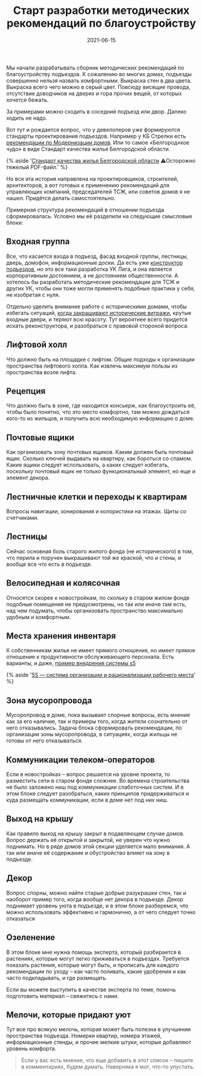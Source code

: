﻿---
layout: article
title: Старт разработки методических рекомендаций по благоустройству
desc: Example file in md extention with shortcuts
date: 2021-06-15
url: start-razrabotki-metodicheskih-rekomendaciy-po-blagoustroystvu
cover: "horizontal-mgmt-OG.png"
permalink: "/journal/{{ url | slug }}/"
tags:
  - Коммуникации
  - Инструменты
---

Мы начали разрабатывать сборник методических рекомендаций по благоустройству подъездов. К сожалению во многих домах, подъезды совершенно нельзя назвать комфортными. Выкраска стен в два цвета. Выкраска всего чего можно в серый цвет. Повсюду висящие провода, отсутствие доводчиков на дверях и гора прочих вещей, от которых хочется бежать.

За примерами можно сходить в соседний подъезд или двор. Далеко ходить не надо.

Вот тут и рождается вопрос, что у девелоперов уже формируются стандарты проектирования подъездов. Например у КБ Стрелки есть [рекомендации по Модернизации домов](https://masshousing.strelka-kb.com/solutions). Или то самое «Белгород«кое чудо» в виде Стандарт качества жилья Белгородской области.

{% aside '<a href="https://github.com/neighborliness/Archive/blob/main/belgorod-arch-standart-book-e2.pdf">Стандарт качества жилья Белгородской области</a> ⚠️Осторожно тяжелый PDF-файл.' %}

Но вся эта история направлена на проектировщиков, строителей, архитекторов, а вот готовых к применению рекомендаций для управляющих компаний, председателей ТСЖ, или советов домов я не нашел. Придётся делать самостоятельно.

Примерная структура рекомендаций в отношении подъезда сформировалась. Условно мы её разделили на следующие смысловые блоки:

## Входная группа

Все, что касается входа в подъезд, фасад входной группы, лестницы, дверь, домофон, информационные доски.
Да есть уже [конструктор подъездов](https://youtu.be/yZEtf9gjPWM), но это все таки разработка УК Лига, и она является корпоративным достоянием, а не достоянием общественности. А хотелось бы разработать методические рекомендации для ТСЖ и других УК, чтобы они тоже могли применять подобные практики у себя, не изобретая с нуля.

Отдельно уделить внимание работе с историческими домами, чтобы избегать ситуаций, [когда закрашивают исторические витражи](https://www.instagram.com/p/CK8ro4VL9RB/), крутые входные двери, и теряют всю красоту. Тут вероятнее всего придется искать реконструктора, и разобраться с правовой стороной вопроса.

## Лифтовой холл

Что должно быть на площадке с лифтом. Общие подходы к организации пространства лифтового холла. Как извлечь максимум пользы из пространства возле лифта.

## Рецепция

Что должно быть в зоне, где находится консьерж, как благоустроить её, чтобы было понятно, что это место комфортно, там можно дождаться кого-то из жильцов, и получить всю необходимую информацию о доме.

## Почтовые ящики

Как организовать зону почтовых ящиков. Каким должен быть почтовый ящик. Сколько ключей выдавать на квартиру, как бороться со спамом. Какие ящики следует использовать, а каких следует избегать, поскольку почтовый ящик не только функциональный элемент, но еще и элемент декора.

## Лестничные клетки и переходы к квартирам

Вопросы навигации, зонирования и колористики на этажах. Щиты со счетчиками.

## Лестницы

Сейчас основная боль старого жилого фонда (не исторического) в том, что перила и поручен выкрашивают той же краской, что и стены, и вообще все что есть в подъезде.

## Велосипедная и колясочная

Относятся скорее к новостройкам, по скольку в старом жилом фонде подобные помещения не предусмотрены, но так или иначе там есть, над чем подумать, чтобы организовать пространство максимально удобным и комфортным.

## Места хранения инвентаря

К собственникам жилья не имеет прямого отношения, но имеет прямое отношение к продуктивности обслуживающего персонала. Есть варианты, и даже, [пример внедрения системы s5](https://vk.com/ukliga?w=wall-42155271_1610)

{% aside '<a href="https://ru.wikipedia.org/wiki/5S">5S — система организации и рационализации рабочего места</a>' %}

## Зона мусоропровода

Мусоропровод в доме, пока вызывает спорные вопросы, есть мнения как за его наличие, так и примеры того, когда жители сознательно от него отказывались. Задача блока сформировать рекомендации, по организации зоны мусоропровода, в ситуациях, когда жильцы не готовы от него отказываться.

## Коммуникации телеком-операторов

Если в новостройках – вопрос решается на уровне проекта, то разместить сети в старом фонде сложнее. Во времена строительства не было заложено ниш под коммуникации слаботочных систем. И в этом блоке следует разобраться, каких принципов придерживаться и куда размещать коммуникации, если в доме нет под них ниш.

## Выход на крышу

Как правило выход на крышу закрыт в подавляющем случае домов. Вопрос держать её открытой и закрытой, не уверен что нужно поднимать. Но в ряде домов этой секции уделяется мало внимания. А так или иначе её содержание и обустройство влияет на зону в подъезде.

## Декор

Вопрос спорны, можно найти старые добрые разукрашки стен, так и наоборот пример того, когда вообще нет декора в подъезде.
Декор поднимает уровень уюта в подъезде, и в этом блоке разберемся, что можно использовать эффективно и гармонично, а от чего следует точно отказаться

## Озеленение

В этом блоке мне нужна помощь эксперта, который разбирается в растениях, которые могут легко приживаться в подъездах. Требуется показать растения, которые могут быть, и прописать для каждого рекомендации по уходу – как часто поливать, какие удобрения и как часто подкладывать, и где размещать.

Если вы можете выступить в качестве эксперта по теме, помочь подготовить материал – свяжитесь с нами.

## Мелочи, которые придают уют

Тут все про всякую мелочь, которая может быть полезна в улучшении пространства подъезда. Номерки квартир, номера этажей, информационные стенды, и прочие мелкие штуки, которые добавляют уровень комфорта.

> Если у вас есть мнение, что еще добавить в этот список – пишите в комментариях, будем думать. Наверняка я мог, что-то упустить.
